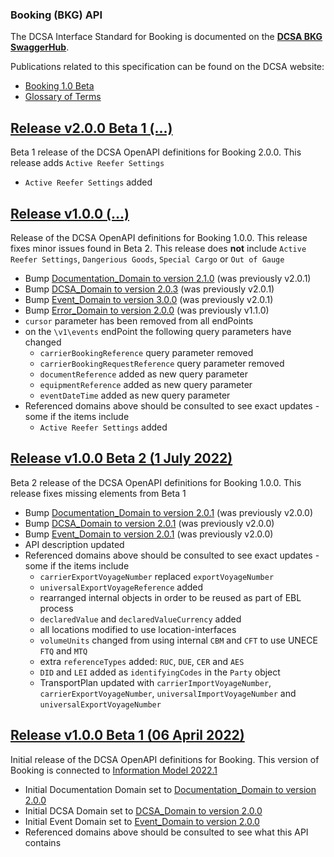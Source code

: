 ### Booking (BKG) API

The DCSA Interface Standard for Booking is documented on the [**DCSA BKG SwaggerHub**](https://app.swaggerhub.com/apis/dcsaorg/DCSA_BKG).

Publications related to this specification can be found on the DCSA website:
- [Booking 1.0 Beta](https://knowledge.dcsa.org/s/publication?publicationId=a0r7T000000L8mmQAC)
- [Glossary of Terms](https://knowledge.dcsa.org/s/glossary)

<a name="v200B1"></a>[Release v2.0.0 Beta 1 (...)](https://app.swaggerhub.com/apis-docs/dcsaorg/DCSA_BKG/2.0.0-Beta-1)
---
Beta 1 release of the DCSA OpenAPI definitions for Booking 2.0.0. This release adds `Active Reefer Settings`

  - `Active Reefer Settings` added

<a name="v100"></a>[Release v1.0.0 (...)](https://app.swaggerhub.com/apis-docs/dcsaorg/DCSA_BKG/1.0.0)
---
Release of the DCSA OpenAPI definitions for Booking 1.0.0. This release fixes minor issues found in Beta 2. This release does **not** include `Active Reefer Settings`, `Dangerious Goods`, `Special Cargo` or `Out of Gauge`

- Bump [Documentation_Domain to version 2.1.0](https://github.com/dcsaorg/DCSA-OpenAPI/tree/master/domain/documentation#v210) (was previously v2.0.1)
- Bump [DCSA_Domain to version 2.0.3](https://github.com/dcsaorg/DCSA-OpenAPI/tree/master/domain/dcsa#v203) (was previously v2.0.1)
- Bump [Event_Domain to version 3.0.0](https://github.com/dcsaorg/DCSA-OpenAPI/tree/master/domain/event#v300) (was previously v2.0.1)
- Bump [Error_Domain to version 2.0.0](https://github.com/dcsaorg/DCSA-OpenAPI/tree/master/domain/error#v200) (was previously v1.1.0)
- `cursor` parameter has been removed from all endPoints
- on the `\v1\events` endPoint the following query parameters have changed
  - `carrierBookingReference` query parameter removed
  - `carrierBookingRequestReference` query parameter removed
  - `documentReference` added as new query parameter
  - `equipmentReference` added as new query parameter
  - `eventDateTime` added as new query parameter
- Referenced domains above should be consulted to see exact updates - some if the items include
  - `Active Reefer Settings` added

<a name="v100B2"></a>[Release v1.0.0 Beta 2 (1 July 2022)](https://app.swaggerhub.com/apis-docs/dcsaorg/DCSA_BKG/1.0.0-Beta-2)
---
Beta 2 release of the DCSA OpenAPI definitions for Booking 1.0.0. This release fixes missing elements from Beta 1

- Bump [Documentation_Domain to version 2.0.1](https://github.com/dcsaorg/DCSA-OpenAPI/tree/master/domain/documentation#v201) (was previously v2.0.0)
- Bump [DCSA_Domain to version 2.0.1](https://github.com/dcsaorg/DCSA-OpenAPI/tree/master/domain/dcsa#v201) (was previously v2.0.0)
- Bump [Event_Domain to version 2.0.1](https://github.com/dcsaorg/DCSA-OpenAPI/tree/master/domain/event#v201) (was previously v2.0.0)
- API description updated
- Referenced domains above should be consulted to see exact updates - some if the items include
  - `carrierExportVoyageNumber` replaced `exportVoyageNumber`
  - `universalExportVoyageReference` added
  - rearranged internal objects in order to be reused as part of EBL process
  - `declaredValue` and `declaredValueCurrency` added
  - all locations modified to use location-interfaces
  - `volumeUnits` changed from using internal `CBM` and `CFT` to use UNECE `FTQ` and `MTQ`
  - extra `referenceTypes` added: `RUC`, `DUE`, `CER` and `AES`
  - `DID` and `LEI` added as `identifyingCodes` in the `Party` object
  - TransportPlan updated with `carrierImportVoyageNumber`, `carrierExportVoyageNumber`, `universalImportVoyageNumber` and `universalExportVoyageNumber`

<a name="v100B1"></a>[Release v1.0.0 Beta 1 (06 April 2022)](https://app.swaggerhub.com/apis-docs/dcsaorg/DCSA_BKG/1.0.0-Beta-1)
---
Initial release of the DCSA OpenAPI definitions for Booking. This version of Booking is connected to [Information Model 2022.1](https://dcsa.my.salesforce.com/sfc/p/#2o000000YvHJ/a/7T000000bnvo/id.kB9TVoeYABFV8NwRBQvgVkWXXK7DAuIelpCDw13M)

- Initial Documentation Domain set to [Documentation_Domain to version 2.0.0](https://github.com/dcsaorg/DCSA-OpenAPI/tree/master/domain/documentation#v200)
- Initial DCSA Domain set to [DCSA_Domain to version 2.0.0](https://github.com/dcsaorg/DCSA-OpenAPI/tree/master/domain/dcsa#v200)
- Initial Event Domain set to [Event_Domain to version 2.0.0](https://github.com/dcsaorg/DCSA-OpenAPI/tree/master/domain/event#v200)
- Referenced domains above should be consulted to see what this API contains
